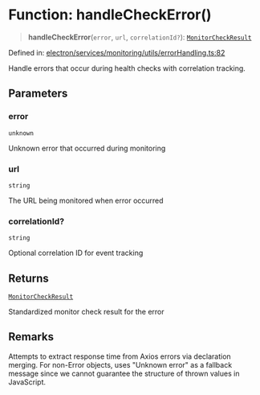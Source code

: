 # Function: handleCheckError()

> **handleCheckError**(`error`, `url`, `correlationId?`): [`MonitorCheckResult`](../../../types/interfaces/MonitorCheckResult.md)

Defined in: [electron/services/monitoring/utils/errorHandling.ts:82](https://github.com/Nick2bad4u/Uptime-Watcher/blob/dca5483e793478722cd3e6e125cafcec5fc771f0/electron/services/monitoring/utils/errorHandling.ts#L82)

Handle errors that occur during health checks with correlation tracking.

## Parameters

### error

`unknown`

Unknown error that occurred during monitoring

### url

`string`

The URL being monitored when error occurred

### correlationId?

`string`

Optional correlation ID for event tracking

## Returns

[`MonitorCheckResult`](../../../types/interfaces/MonitorCheckResult.md)

Standardized monitor check result for the error

## Remarks

Attempts to extract response time from Axios errors via declaration merging.
For non-Error objects, uses "Unknown error" as a fallback message since
we cannot guarantee the structure of thrown values in JavaScript.
